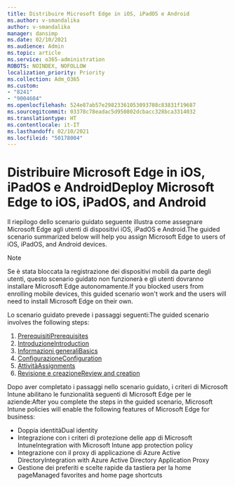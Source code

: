 ```yaml
---
title: Distribuire Microsoft Edge in iOS, iPadOS e Android
ms.author: v-smandalika
author: v-smandalika
manager: dansimp
ms.date: 02/10/2021
ms.audience: Admin
ms.topic: article
ms.service: o365-administration
ROBOTS: NOINDEX, NOFOLLOW
localization_priority: Priority
ms.collection: Adm_O365
ms.custom:
- "8241"
- "9004604"
ms.openlocfilehash: 524e87ab57e29823361053093708c83831f19687
ms.sourcegitcommit: 03378c78eadac5d950802dcbacc328bca3314032
ms.translationtype: HT
ms.contentlocale: it-IT
ms.lasthandoff: 02/10/2021
ms.locfileid: "50178004"
---
```

# <a name="deploy-microsoft-edge-to-ios-ipados-and-android"></a><span data-ttu-id="b9d10-102">Distribuire Microsoft Edge in iOS, iPadOS e Android</span><span class="sxs-lookup"><span data-stu-id="b9d10-102">Deploy Microsoft Edge to iOS, iPadOS, and Android</span></span>

<span data-ttu-id="b9d10-103">Il riepilogo dello scenario guidato seguente illustra come assegnare Microsoft Edge agli utenti di dispositivi iOS, iPadOS e Android.</span><span class="sxs-lookup"><span data-stu-id="b9d10-103">The guided scenario summarized below will help you assign Microsoft Edge to users of iOS, iPadOS, and Android devices.</span></span>

> [!NOTE]
> <span data-ttu-id="b9d10-104">Se è stata bloccata la registrazione dei dispositivi mobili da parte degli utenti, questo scenario guidato non funzionerà e gli utenti dovranno installare Microsoft Edge autonomamente.</span><span class="sxs-lookup"><span data-stu-id="b9d10-104">If you blocked users from enrolling mobile devices, this guided scenario won't work and the users will need to install Microsoft Edge on their own.</span></span>

<span data-ttu-id="b9d10-105">Lo scenario guidato prevede i passaggi seguenti:</span><span class="sxs-lookup"><span data-stu-id="b9d10-105">The guided scenario involves the following steps:</span></span>

1. [<span data-ttu-id="b9d10-106">Prerequisiti</span><span class="sxs-lookup"><span data-stu-id="b9d10-106">Prerequisites</span></span>](https://docs.microsoft.com/mem/intune/fundamentals/guided-scenarios-edge#prerequisites)
2. [<span data-ttu-id="b9d10-107">Introduzione</span><span class="sxs-lookup"><span data-stu-id="b9d10-107">Introduction</span></span>](https://docs.microsoft.com/mem/intune/fundamentals/guided-scenarios-edge#step-1---introduction)
3. [<span data-ttu-id="b9d10-108">Informazioni generali</span><span class="sxs-lookup"><span data-stu-id="b9d10-108">Basics</span></span>](https://docs.microsoft.com/mem/intune/fundamentals/guided-scenarios-edge#step-2---basics)
4. [<span data-ttu-id="b9d10-109">Configurazione</span><span class="sxs-lookup"><span data-stu-id="b9d10-109">Configuration</span></span>](https://docs.microsoft.com/mem/intune/fundamentals/guided-scenarios-edge#step-3---configuration)
5. [<span data-ttu-id="b9d10-110">Attività</span><span class="sxs-lookup"><span data-stu-id="b9d10-110">Assignments</span></span>](https://docs.microsoft.com/mem/intune/fundamentals/guided-scenarios-edge#step-4---assignments)
6. [<span data-ttu-id="b9d10-111">Revisione e creazione</span><span class="sxs-lookup"><span data-stu-id="b9d10-111">Review and creation</span></span>](https://docs.microsoft.com/mem/intune/fundamentals/guided-scenarios-edge#step-5---review--create)

<span data-ttu-id="b9d10-112">Dopo aver completato i passaggi nello scenario guidato, i criteri di Microsoft Intune abilitano le funzionalità seguenti di Microsoft Edge per le aziende:</span><span class="sxs-lookup"><span data-stu-id="b9d10-112">After you complete the steps in the guided scenario, Microsoft Intune policies will enable the following features of Microsoft Edge for business:</span></span>

- <span data-ttu-id="b9d10-113">Doppia identità</span><span class="sxs-lookup"><span data-stu-id="b9d10-113">Dual identity</span></span>
- <span data-ttu-id="b9d10-114">Integrazione con i criteri di protezione delle app di Microsoft Intune</span><span class="sxs-lookup"><span data-stu-id="b9d10-114">Integration with Microsoft Intune app protection policy</span></span>
- <span data-ttu-id="b9d10-115">Integrazione con il proxy di applicazione di Azure Active Directory</span><span class="sxs-lookup"><span data-stu-id="b9d10-115">Integration with Azure Active Directory Application Proxy</span></span>
- <span data-ttu-id="b9d10-116">Gestione dei preferiti e scelte rapide da tastiera per la home page</span><span class="sxs-lookup"><span data-stu-id="b9d10-116">Managed favorites and home page shortcuts</span></span>
